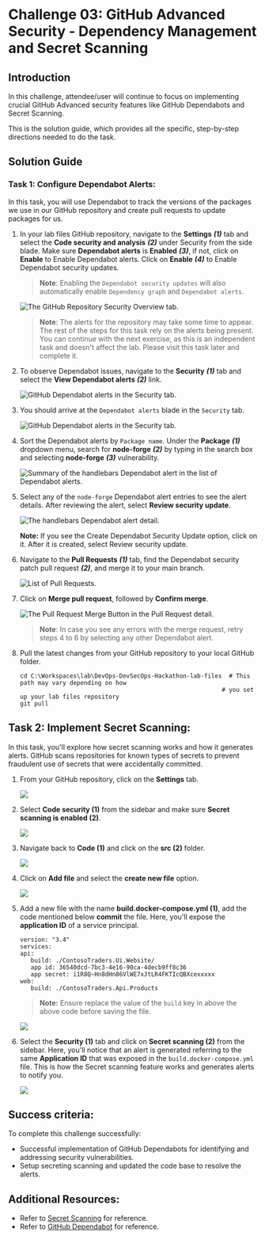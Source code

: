 # Challenge 03: GitHub Advanced Security - Dependency Management and Secret Scanning

## Introduction

In this challenge, attendee/user will continue to focus on implementing crucial GitHub Advanced security features like GitHub Dependabots and Secret Scanning.

This is the solution guide, which provides all the specific, step-by-step directions needed to do the task.

## Solution Guide

### Task 1: Configure Dependabot Alerts:

In this task, you will use Dependabot to track the versions of the packages we use in our GitHub repository and create pull requests to update packages for us.

1. In your lab files GitHub repository, navigate to the **Settings** ***(1)*** tab and select the **Code security and analysis** ***(2)*** under Security from the side blade. Make sure **Dependabot alerts** is **Enabled** ***(3)***, if not, click on **Enable** to Enable Dependabot alerts. Click on **Enable** ***(4)*** to Enable Dependabot security updates.

   > **Note**: Enabling the `Dependabot security updates` will also automatically enable `Dependency graph` and `Dependabot alerts`.

   ![The GitHub Repository Security Overview tab.](../media/cl3-t1-s1.png "GitHub Repository Security Overview")

   > **Note**: The alerts for the repository may take some time to appear. The rest of the steps for this task rely on the alerts being present. You can continue with the next exercise, as this is an independent task and doesn't affect the lab. Please visit this task later and complete it.

1. To observe Dependabot issues, navigate to the **Security** ***(1)*** tab and select the **View Dependabot alerts** ***(2)*** link.

   ![GitHub Dependabot alerts in the Security tab.](../media/cl3-t1-s2.png "GitHub Dependabot alerts")

1. You should arrive at the `Dependabot alerts` blade in the `Security` tab.

   ![GitHub Dependabot alerts in the Security tab.](../media/cl3-t1-s3.png "GitHub Dependabot alerts")

1. Sort the Dependabot alerts by `Package name`. Under the **Package** ***(1)*** dropdown menu, search for **node-forge** ***(2)*** by typing in the search box and selecting **node-forge** ***(3)*** vulnerability.

   ![Summary of the `handlebars` Dependabot alert in the list of Dependabot alerts.](../media/ex5-t3-node-forge.png "`handlebars` Dependabot alert")

1. Select any of the `node-forge` Dependabot alert entries to see the alert details. After reviewing the alert, select **Review security update**.

   ![The `handlebars` Dependabot alert detail.](../media/ex5-t3-reviewsu.png "Dependabot alert detail")
   
   **Note:** If you see the Create Dependabot Security Update option, click on it. After it is created, select Review security update. 

1. Navigate to the **Pull Requests** ***(1)*** tab, find the Dependabot security patch pull request ***(2)***, and merge it to your main branch.

   ![List of Pull Requests.](../media/cl3-t1-s6.png "Pull Requests")
   
1. Click on **Merge pull request**, followed by **Confirm merge**. 

   ![The Pull Request Merge Button in the Pull Request detail.](../media/ex5-t3-merge-pr.png "Pull Request Merge Button")
    
   >**Note**: In case you see any errors with the merge request, retry steps 4 to 6 by selecting any other Dependabot alert.

1. Pull the latest changes from your GitHub repository to your local GitHub folder.

   ```pwsh
   cd C:\Workspaces\lab\DevOps-DevSecOps-Hackathon-lab-files  # This path may vary depending on how
                                                            # you set up your lab files repository
   git pull
   ```
   
## Task 2: Implement Secret Scanning:

In this task, you'll explore how secret scanning works and how it generates alerts. GitHub scans repositories for known types of secrets to prevent fraudulent use of secrets that were accidentally committed.

1. From your GitHub repository, click on the **Settings** tab.

   ![](../media/2dg110.png)
    
1. Select **Code security (1)** from the sidebar and make sure **Secret scanning is enabled (2)**.

   ![](../media/2dg111.png)   
    
1. Navigate back to **Code (1)** and click on the **src (2)** folder.

   ![](../media/2dg112.png)    
   
1. Click on **Add file** and select the **create new file** option.

   ![](../media/2dg113.png)    
   
1. Add a new file with the name **build.docker-compose.yml (1)**, add the code mentioned below **commit** the file. Here, you'll expose the **application ID** of a service principal.

   ```
   version: "3.4"
   services:
   api:
      build: ./ContosoTraders.Ui.Website/
      app id: 36540dcd-7bc3-4e16-90ca-4decb9ff8c36
      app secret: i1R8Q~Hn8dHn86VlWE7xJtLR4FKTIcQBXcexxxxx
   web:
      build: ./ContosoTraders.Api.Products
   ```
   >**Note:** Ensure replace the value of the `build` key in above the above code before saving the file.

   ![](../media/cl3-t2-s5.png)   
   
1. Select the **Security (1)** tab and click on **Secret scanning (2)** from the sidebar. Here, you'll notice that an alert is generated referring to the same **Application ID** that was exposed in the `build.docker-compose.yml` file. This is how the Secret scanning feature works and generates alerts to notify you.

   ![](../media/2dg116.png) 

## Success criteria:
To complete this challenge successfully:

- Successful implementation of GitHub Dependabots for identifying and addressing security vulnerabilities.
- Setup secreting scanning and updated the code base to resolve the alerts.

## Additional Resources:

- Refer to [Secret Scanning](https://docs.github.com/en/code-security/secret-scanning/about-secret-scanning) for reference.
- Refer to [GitHub Dependabot](https://docs.github.com/en/code-security/dependabot/dependabot-alerts/about-dependabot-alerts) for reference.
